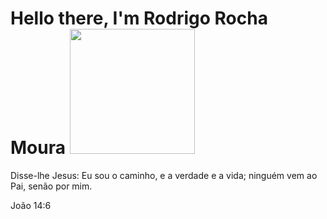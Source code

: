 # Hello there, I'm Rodrigo Rocha Moura <img src="https://media.giphy.com/media/xTiIzJSKB4l7xTouE8/giphy.gif" width=200px>

Disse-lhe Jesus: Eu sou o caminho, e a verdade e a vida; ninguém vem ao Pai, senão por mim. 

João 14:6
